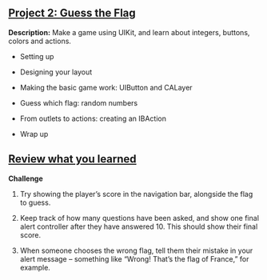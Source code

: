 ## [Project 2: Guess the Flag](https://www.hackingwithswift.com/read/2/overview)

**Description:** Make a game using UIKit, and learn about integers, buttons, colors and actions.

- Setting up

- Designing your layout

- Making the basic game work: UIButton and CALayer

- Guess which flag: random numbers

- From outlets to actions: creating an IBAction

- Wrap up

## [Review what you learned](https://www.hackingwithswift.com/review/hws/project-2-guess-the-flag)

**Challenge**

1. Try showing the player’s score in the navigation bar, alongside the flag to guess.

2. Keep track of how many questions have been asked, and show one final alert controller after they have answered 10. This should show their final score.
   
3. When someone chooses the wrong flag, tell them their mistake in your alert message – something like “Wrong! That’s the flag of France,” for example.
